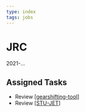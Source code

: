 ```yaml
---
type: index
tags: jobs
---
```

# JRC

2021-...

## Assigned Tasks

- Review [[gearshifting-tool]]
- Review [[STU-JET]]

[//begin]: # "Autogenerated link references for markdown compatibility"
[gearshifting-tool]: gearshifting-tool.md "Gearshifting Tool"
[STU-JET]: STU-JET.md "STU-JET"
[//end]: # "Autogenerated link references"